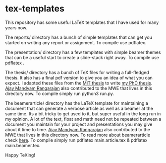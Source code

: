 # tex-templates
This repository has some useful LaTeX templates that I have used for many years now. 

  The reports/ directory has a bunch of simple templates that can get you started on writing any report or assignment. To compile use pdflatex. 
  
  The presentation/ directory has a few templates with simple beamer themes that can be a useful start to create a slide-stack right away. To compile use pdflatex
  .
  
  The thesis/ directory has a bunch of TeX files for writing a full-fledged thesis. It also has a final pdf version to give you an idea of what you can expect. I adapted these files from the [MIT thesis](https://web.mit.edu/thesis/tex/) to write [my PhD thesis](https://publications.rwth-aachen.de/record/775112). [Ajay Mandyam Rangarajan](https://www.aices.rwth-aachen.de/en/people/rangarajan) also contributed to the MWE that lives in this directory now. To compile simply run python3 run.py.

The beamerarticle/ directory has the LaTeX template for maintaining a document that can generate a verbose article as well as a beamer at the same time. Its a bit tricky to get used to it, but super useful in the long run in my opinion. A lot of the text, float and math need not be repeated between a document you maintain for your project and presentations you may give about it time to time. [Ajay Mandyam Rangarajan](https://www.aices.rwth-aachen.de/en/people/rangarajan) also contributed to the MWE that lives in this directory now.  To read more about beamerarticle check [here](http://tug.ctan.org/macros/latex/contrib/beamer/doc/beameruserguide.pdf). To compile simply run pdflatex main.article.tex & pdflatex main.beamer.tex.

Happy TeXing!
